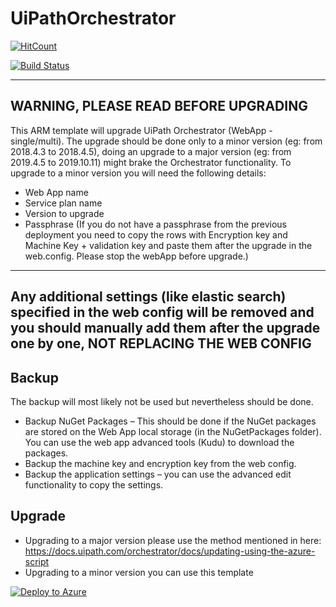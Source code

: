 # UiPathOrchestrator
[![HitCount](http://hits.dwyl.io/hteo1337/hteo1337/UiPathOrchestrator.svg)](http://hits.dwyl.io/hteo1337/hteo1337/UiPathOrchestrator)

[![Build Status](https://dev.azure.com/hteo-dev/Orchestrator/_apis/build/status/hteo1337.UiPathOrchestrator?branchName=master)](https://dev.azure.com/hteo-dev/Orchestrator/_build/latest?definitionId=4&branchName=master)

---
**WARNING, PLEASE READ BEFORE UPGRADING**
---

This ARM template will upgrade UiPath Orchestrator (WebApp - single/multi). The upgrade should be done only to a minor version (eg: from 2018.4.3 to 2018.4.5), doing an upgrade to a major version (eg: from 2019.4.5 to 2019.10.11) might brake the Orchestrator functionality. To upgrade to a minor version you will need the following details:</br>
* Web App name </br>
* Service plan name </br>
* Version to upgrade </br>
* Passphrase (If you do not have a passphrase from the previous deployment you need to copy the rows with Encryption key and Machine Key + validation key and paste them after the upgrade in the web.config. Please stop the webApp before upgrade.) </br>

---
**Any additional settings (like elastic search) specified in the web config will be removed and you should manually add them after the upgrade one by one, NOT REPLACING THE WEB CONFIG**
---

## Backup 
The backup will most likely not be used but nevertheless should be done.
*	Backup NuGet Packages – This should be done if the NuGet packages are stored on the Web App local storage (in the NuGetPackages folder). You can use the web app advanced tools (Kudu) to download the packages.
*	Backup the machine key and encryption key from the web config.
*	Backup the application settings – you can use the advanced edit functionality to copy the settings.

## Upgrade
* Upgrading to a major version please use the method mentioned in here:
https://docs.uipath.com/orchestrator/docs/updating-using-the-azure-script
* Upgrading to a minor version you can use this template


[![Deploy to Azure](https://azuredeploy.net/deploybutton.png)](https://portal.azure.com/#create/Microsoft.Template/uri/https%3A%2F%2Fraw.githubusercontent.com%2FUiPath%2FInfrastructure%2Fmaster%2FAzure%2FOrchestrator%2FPaaS%2FUpgrade%2Forchupgrade.json)
